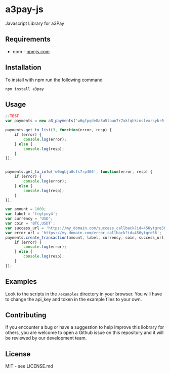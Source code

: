 # a3pay-js
Javascript Library for a3Pay


## Requirements
 * npm - [npmjs.com](https://npmjs.com/)


## Installation
To install with npm run the following command

    npn install a3pay



## Usage
```js
//TEST
var payments = new a3_payments('w6gfpqde8a3u5lauu7r7xkfqhkinslvxrsybr0');

payments.get_tx_list(3, function(error, resp) {
    if (error) {
        console.log(error);
    } else {
        console.log(resp);
    }
});


payments.get_tx_info('w0ogbja0cfs7rp466', function(error, resp) {
    if (error) {
        console.log(error);
    } else {
        console.log(resp);
    }
});

var amount = 1000;
var label = 'frgtyuy4';
var currency = 'USD';
var coin = 'BTC,USDT';
var success_url = 'https://my_domain.com/success_callback?id=456ytgre56';
var error_url = 'https://my_domain.com/error_callback?id=456ytgre56';
payments.create_transaction(amount, label, currency, coin, success_url, error_url, function(error, resp) {
    if (error) {
        console.log(error);
    } else {
        console.log(resp);
    }
});


```


## Examples
Look to the scripts in the `/examples` directory in your browser. You will have to change the api_key and token in the example files to your own.


## Contributing
If you encounter a bug or have a suggestion to help improve this liobrary for others, you are welcome to open a Github issue on this repository and it will be reviewed by our development team.


## License
MIT - see LICENSE.md
